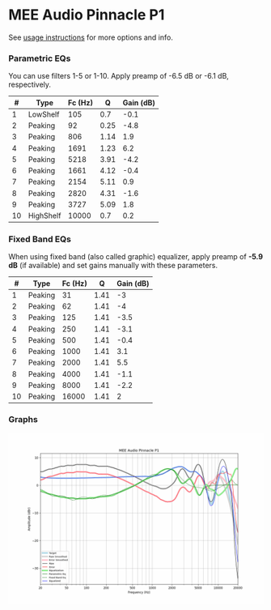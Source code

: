 # MEE Audio Pinnacle P1
See [usage instructions](https://github.com/jaakkopasanen/AutoEq#usage) for more options and info.

### Parametric EQs
You can use filters 1-5 or 1-10. Apply preamp of -6.5 dB or -6.1 dB, respectively.

|   # | Type      |   Fc (Hz) |    Q |   Gain (dB) |
|-----|-----------|-----------|------|-------------|
|   1 | LowShelf  |       105 | 0.7  |        -0.1 |
|   2 | Peaking   |        92 | 0.25 |        -4.8 |
|   3 | Peaking   |       806 | 1.14 |         1.9 |
|   4 | Peaking   |      1691 | 1.23 |         6.2 |
|   5 | Peaking   |      5218 | 3.91 |        -4.2 |
|   6 | Peaking   |      1661 | 4.12 |        -0.4 |
|   7 | Peaking   |      2154 | 5.11 |         0.9 |
|   8 | Peaking   |      2820 | 4.31 |        -1.6 |
|   9 | Peaking   |      3727 | 5.09 |         1.8 |
|  10 | HighShelf |     10000 | 0.7  |         0.2 |

### Fixed Band EQs
When using fixed band (also called graphic) equalizer, apply preamp of **-5.9 dB** (if available) and set gains manually with these parameters.

|   # | Type    |   Fc (Hz) |    Q |   Gain (dB) |
|-----|---------|-----------|------|-------------|
|   1 | Peaking |        31 | 1.41 |        -3   |
|   2 | Peaking |        62 | 1.41 |        -4   |
|   3 | Peaking |       125 | 1.41 |        -3.5 |
|   4 | Peaking |       250 | 1.41 |        -3.1 |
|   5 | Peaking |       500 | 1.41 |        -0.4 |
|   6 | Peaking |      1000 | 1.41 |         3.1 |
|   7 | Peaking |      2000 | 1.41 |         5.5 |
|   8 | Peaking |      4000 | 1.41 |        -1.1 |
|   9 | Peaking |      8000 | 1.41 |        -2.2 |
|  10 | Peaking |     16000 | 1.41 |         2   |

### Graphs
![](./MEE%20Audio%20Pinnacle%20P1.png)
